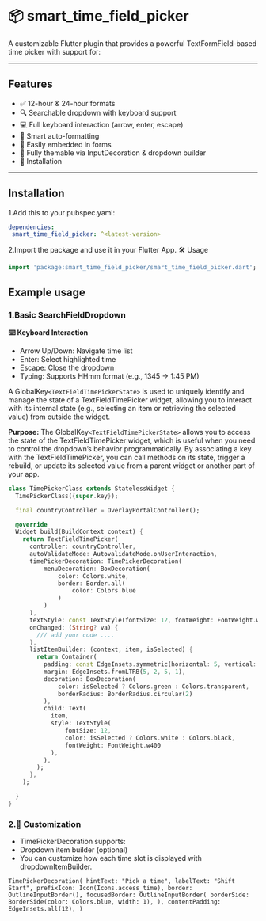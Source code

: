 # 📦 smart_time_field_picker
A customizable Flutter plugin that provides a powerful TextFormField-based 
time picker with support for:

----

## Features
- ✅ 12-hour & 24-hour formats
- 🔍 Searchable dropdown with keyboard support
- 💻 Full keyboard interaction (arrow, enter, escape)
- 🧠 Smart auto-formatting
- 🎯 Easily embedded in forms
- 🎨 Fully themable via InputDecoration & dropdown builder
- 🚀 Installation

---

## Installation
1.Add this to your pubspec.yaml:

```yaml
dependencies:
 smart_time_field_picker: ^<latest-version>
```

2.Import the package and use it in your Flutter App.
🛠️ Usage
```dart
import 'package:smart_time_field_picker/smart_time_field_picker.dart';
```

## Example usage
### **1.Basic SearchFieldDropdown**

**⌨️ Keyboard Interaction**
- Arrow Up/Down: Navigate time list 
- Enter: Select highlighted time 
- Escape: Close the dropdown 
- Typing: Supports HHmm format (e.g., 1345 → 1:45 PM)

A GlobalKey`<TextFieldTimePickerState>` is used to uniquely identify and manage the state of a TextFieldTimePicker
widget, allowing you to interact with its internal state (e.g., selecting an item or retrieving the selected value)
from outside the widget.

**Purpose:**
The GlobalKey`<TextFieldTimePickerState>` allows you to access the state of the TextFieldTimePicker widget,
which is useful when you need to control the dropdown’s behavior programmatically. By associating a key
with the TextFieldTimePicker, you can call methods on its state, trigger a rebuild, or update its selected
value from a parent widget or another part of your app.

```dart
class TimePickerClass extends StatelessWidget {
  TimePickerClass({super.key});

  final countryController = OverlayPortalController();

  @override
  Widget build(BuildContext context) {
    return TextFieldTimePicker(
      controller: countryController,
      autoValidateMode: AutovalidateMode.onUserInteraction,
      timePickerDecoration: TimePickerDecoration(
          menuDecoration: BoxDecoration(
              color: Colors.white,
              border: Border.all(
                  color: Colors.blue
              )
          )
      ),
      textStyle: const TextStyle(fontSize: 12, fontWeight: FontWeight.w400),
      onChanged: (String? va) {
        /// add your code ....
      },
      listItemBuilder: (context, item, isSelected) {
        return Container(
          padding: const EdgeInsets.symmetric(horizontal: 5, vertical: 5),
          margin: EdgeInsets.fromLTRB(5, 2, 5, 1),
          decoration: BoxDecoration(
              color: isSelected ? Colors.green : Colors.transparent,
              borderRadius: BorderRadius.circular(2)
          ),
          child: Text(
            item,
            style: TextStyle(
                fontSize: 12,
                color: isSelected ? Colors.white : Colors.black,
                fontWeight: FontWeight.w400
            ),
          ),
        );
      },
    );

  }
}
```

### **2.🔧 Customization**
- TimePickerDecoration supports:
- Dropdown item builder (optional)
- You can customize how each time slot is displayed with dropdownItemBuilder.

``TimePickerDecoration(
  hintText: "Pick a time",
  labelText: "Shift Start",
  prefixIcon: Icon(Icons.access_time),
  border: OutlineInputBorder(),
  focusedBorder: OutlineInputBorder(
    borderSide: BorderSide(color: Colors.blue, width: 1),
  ),
  contentPadding: EdgeInsets.all(12),
)``
